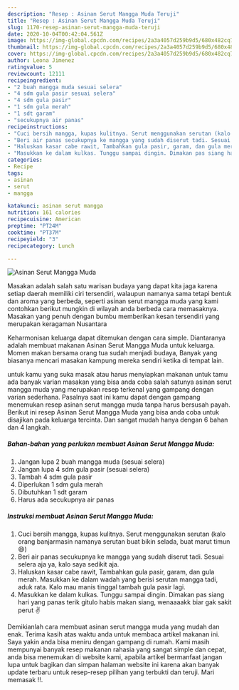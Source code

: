 ```yaml
---
description: "Resep : Asinan Serut Mangga Muda Teruji"
title: "Resep : Asinan Serut Mangga Muda Teruji"
slug: 1170-resep-asinan-serut-mangga-muda-teruji
date: 2020-10-04T00:42:04.561Z
image: https://img-global.cpcdn.com/recipes/2a3a4057d259b9d5/680x482cq70/asinan-serut-mangga-muda-foto-resep-utama.jpg
thumbnail: https://img-global.cpcdn.com/recipes/2a3a4057d259b9d5/680x482cq70/asinan-serut-mangga-muda-foto-resep-utama.jpg
cover: https://img-global.cpcdn.com/recipes/2a3a4057d259b9d5/680x482cq70/asinan-serut-mangga-muda-foto-resep-utama.jpg
author: Leona Jimenez
ratingvalue: 5
reviewcount: 12111
recipeingredient:
- "2 buah mangga muda sesuai selera"
- "4 sdm gula pasir sesuai selera"
- "4 sdm gula pasir"
- "1 sdm gula merah"
- "1 sdt garam"
- "secukupnya air panas"
recipeinstructions:
- "Cuci bersih mangga, kupas kulitnya. Serut menggunakan serutan (kalo orang banjarmasin namanya serutan buat bikin selada, buat marut timun 😄)"
- "Beri air panas secukupnya ke mangga yang sudah diserut tadi. Sesuai selera aja ya, kalo saya sedikit aja."
- "Haluskan kasar cabe rawit, Tambahkan gula pasir, garam, dan gula merah. Masukkan ke dalam wadah yang berisi serutan mangga tadi, aduk rata. Kalo mau manis tinggal tambah gula pasir lagi."
- "Masukkan ke dalam kulkas. Tunggu sampai dingin. Dimakan pas siang hari yang panas terik gitulo habis makan siang, wenaaaakk biar gak sakit perut ✌"
categories:
- Recipe
tags:
- asinan
- serut
- mangga

katakunci: asinan serut mangga 
nutrition: 161 calories
recipecuisine: American
preptime: "PT24M"
cooktime: "PT37M"
recipeyield: "3"
recipecategory: Lunch

---
```



![Asinan Serut Mangga Muda](https://img-global.cpcdn.com/recipes/2a3a4057d259b9d5/680x482cq70/asinan-serut-mangga-muda-foto-resep-utama.jpg)

Masakan adalah salah satu warisan budaya yang dapat kita jaga karena setiap daerah memiliki ciri tersendiri, walaupun namanya sama tetapi bentuk dan aroma yang berbeda, seperti asinan serut mangga muda yang kami contohkan berikut mungkin di wilayah anda berbeda cara memasaknya. Masakan yang penuh dengan bumbu memberikan kesan tersendiri yang merupakan keragaman Nusantara



Keharmonisan keluarga dapat ditemukan dengan cara simple. Diantaranya adalah membuat makanan Asinan Serut Mangga Muda untuk keluarga. Momen makan bersama orang tua sudah menjadi budaya, Banyak yang biasanya mencari masakan kampung mereka sendiri ketika di tempat lain.

untuk kamu yang suka masak atau harus menyiapkan makanan untuk tamu ada banyak varian masakan yang bisa anda coba salah satunya asinan serut mangga muda yang merupakan resep terkenal yang gampang dengan varian sederhana. Pasalnya saat ini kamu dapat dengan gampang menemukan resep asinan serut mangga muda tanpa harus bersusah payah.
Berikut ini resep Asinan Serut Mangga Muda yang bisa anda coba untuk disajikan pada keluarga tercinta. Dan sangat mudah hanya dengan 6 bahan dan 4 langkah.


<!--inarticleads1-->

##### Bahan-bahan yang perlukan membuat Asinan Serut Mangga Muda:

1. Jangan lupa 2 buah mangga muda (sesuai selera)
1. Jangan lupa 4 sdm gula pasir (sesuai selera)
1. Tambah 4 sdm gula pasir
1. Diperlukan 1 sdm gula merah
1. Dibutuhkan 1 sdt garam
1. Harus ada secukupnya air panas




<!--inarticleads2-->

##### Instruksi membuat  Asinan Serut Mangga Muda:

1. Cuci bersih mangga, kupas kulitnya. Serut menggunakan serutan (kalo orang banjarmasin namanya serutan buat bikin selada, buat marut timun 😄)
1. Beri air panas secukupnya ke mangga yang sudah diserut tadi. Sesuai selera aja ya, kalo saya sedikit aja.
1. Haluskan kasar cabe rawit, Tambahkan gula pasir, garam, dan gula merah. Masukkan ke dalam wadah yang berisi serutan mangga tadi, aduk rata. Kalo mau manis tinggal tambah gula pasir lagi.
1. Masukkan ke dalam kulkas. Tunggu sampai dingin. Dimakan pas siang hari yang panas terik gitulo habis makan siang, wenaaaakk biar gak sakit perut ✌




Demikianlah cara membuat asinan serut mangga muda yang mudah dan enak. Terima kasih atas waktu anda untuk membaca artikel makanan ini. Saya yakin anda bisa meniru dengan gampang di rumah. Kami masih mempunyai banyak resep makanan rahasia yang sangat simple dan cepat, anda bisa menemukan di website kami, apabila artikel bermanfaat jangan lupa untuk bagikan dan simpan halaman website ini karena akan banyak update terbaru untuk resep-resep pilihan yang terbukti dan teruji. Mari memasak !!. 

